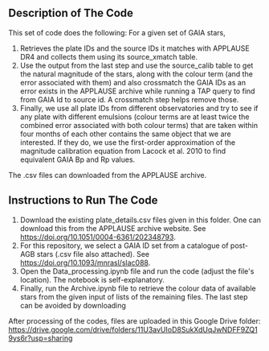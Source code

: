 ## Description of The Code
This set of code does the following: For a given set of GAIA stars,
1. Retrieves the plate IDs and the source IDs it matches with APPLAUSE DR4 and collects them using its source_xmatch  table.
2. Use the output from the last step and use the source_calib table to get the natural magnitude of the stars, along with the colour term (and the error associated with them) and also crossmatch the GAIA IDs as an error exists in the APPLAUSE archive while running a TAP query to find from GAIA Id to source id. A crossmatch step helps remove those.
3. Finally, we use all plate IDs from different observatories and try to see if any plate with different emulsions (colour terms are at least twice the combined error associated with both colour terms) that are taken within four months of each other contains the same object that we are interested. If they do, we use the first-order approximation of the magnitude calibration equation from Lacock et al. 2010 to find equivalent GAIA Bp and Rp values.

The .csv files can downloaded from the APPLAUSE archive.

## Instructions to Run The Code

1. Download the existing plate_details.csv files given in this folder. One can download this from the APPLAUSE archive website. See https://doi.org/10.1051/0004-6361/202348793.
2. For this repository, we select a GAIA ID set from a catalogue of post-AGB stars (.csv file also attached). See https://doi.org/10.1093/mnrasl/slac088.
3. Open the Data_processing.ipynb file and run the code (adjust the file's location). The notebook is self-explanatory.
4. Finally, run the Archive.ipynb file to retrieve the colour data of available stars from the given input of lists of the remaining files. The last step can be avoided by downloading 

After processing of the codes, files are uploaded in this Google Drive folder: https://drive.google.com/drive/folders/11U3avUIoD8SukXdUqJwNDFF9ZQ19ys6r?usp=sharing
